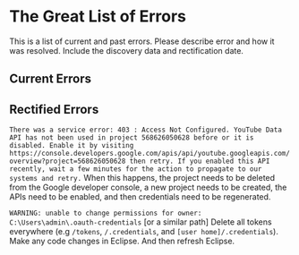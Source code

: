 # The Great List of Errors

This is a list of current and past errors. Please describe error and how it was resolved. Include the discovery data and rectification date.

## Current Errors

## Rectified Errors

`There was a service error: 403 : Access Not Configured. YouTube Data API has not been used in project 568626050628 before or it is disabled. Enable it by visiting https://console.developers.google.com/apis/api/youtube.googleapis.com/overview?project=568626050628 then retry. If you enabled this API recently, wait a few minutes for the action to propagate to our systems and retry.`
When this happens, the project needs to be deleted from the Google developer console, a new project needs to be created, the APIs need to be enabled, and then credentials need to be regenerated.

`WARNING: unable to change permissions for owner: C:\Users\admin\.oauth-credentials` [or a similar path]
Delete all tokens everywhere (e.g `/tokens`, `/.credentials`, and `[user home]/.credentials`). Make any code changes in Eclipse. And then refresh Eclipse. 


